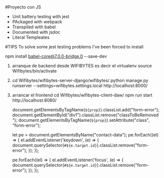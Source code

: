 #Proyecto con JS 
* Unit battery testing with jest
* PAckaged with webpack
* Transpiled with babel
* Documented with jsdoc
* Literal Templeates

#TIPS
To solve some jest testing problems I've been forced to install

npm install babel-core@7.0.0-bridge.0 --save-dev




1. arranque de backend desde WIFIBYTES es decir el virtualenv
    source Wifibytes/bin/activate

 2. cd Wifibytes/wifibytes-server-django/wifibytes/
    python manage.py runserver --settings=wifibytes.settings.local
    http://localhost:8000/

3. arrancar el frontend 
    cd Wifibytes/wifibytes-client-daw/
    npm run start
    http://localhost:8080/
    

    document.getElementsByTagName(`${prop}`).classList.add("form-error");
    document.getElementById("div1").classList.remove("classToBeRemoved");
    document.getElementsByTagName(`${prop}`).setAttribute("class", "form-error");

    let pe = document.getElementsByName("contact-data");
    pe.forEach((el) => {
        el.addEventListener('keydown', (e) => {
            document.querySelector(`#${e.target.id}`).classList.remove("form-error");
        });
    });

    pe.forEach((el) => {
        el.addEventListener('focus', (e) => {
            document.querySelector(`#${e.target.id}`).classList.remove("form-error");
        });
    });